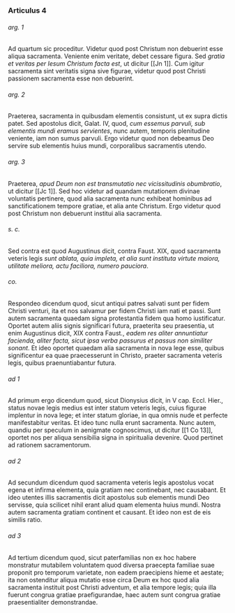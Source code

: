 ### Articulus 4

###### arg. 1
Ad quartum sic proceditur. Videtur quod post Christum non debuerint esse aliqua sacramenta. Veniente enim veritate, debet cessare figura. Sed *gratia et veritas per Iesum Christum facta est*, ut dicitur [[Jn 1]]. Cum igitur sacramenta sint veritatis signa sive figurae, videtur quod post Christi passionem sacramenta esse non debuerint.

###### arg. 2
Praeterea, sacramenta in quibusdam elementis consistunt, ut ex supra dictis patet. Sed apostolus dicit, Galat. IV, quod, *cum essemus parvuli, sub elementis mundi eramus servientes*, nunc autem, temporis plenitudine veniente, iam non sumus parvuli. Ergo videtur quod non debeamus Deo servire sub elementis huius mundi, corporalibus sacramentis utendo.

###### arg. 3
Praeterea, *apud Deum non est transmutatio nec vicissitudinis obumbratio*, ut dicitur [[Jc 1]]. Sed hoc videtur ad quandam mutationem divinae voluntatis pertinere, quod alia sacramenta nunc exhibeat hominibus ad sanctificationem tempore gratiae, et alia ante Christum. Ergo videtur quod post Christum non debuerunt institui alia sacramenta.

###### s. c.
Sed contra est quod Augustinus dicit, contra Faust. XIX, quod sacramenta veteris legis *sunt ablata, quia impleta, et alia sunt instituta virtute maiora, utilitate meliora, actu faciliora, numero pauciora*.

###### co.
Respondeo dicendum quod, sicut antiqui patres salvati sunt per fidem Christi venturi, ita et nos salvamur per fidem Christi iam nati et passi. Sunt autem sacramenta quaedam signa protestantia fidem qua homo iustificatur. Oportet autem aliis signis significari futura, praeterita seu praesentia, ut enim Augustinus dicit, XIX contra Faust., *eadem res aliter annuntiatur facienda, aliter facta, sicut ipsa verba passurus et passus non similiter sonant*. Et ideo oportet quaedam alia sacramenta in nova lege esse, quibus significentur ea quae praecesserunt in Christo, praeter sacramenta veteris legis, quibus praenuntiabantur futura.

###### ad 1
Ad primum ergo dicendum quod, sicut Dionysius dicit, in V cap. Eccl. Hier., status novae legis medius est inter statum veteris legis, cuius figurae implentur in nova lege; et inter statum gloriae, in qua omnis nude et perfecte manifestabitur veritas. Et ideo tunc nulla erunt sacramenta. Nunc autem, quandiu per speculum in aenigmate cognoscimus, ut dicitur [[1 Co 13]], oportet nos per aliqua sensibilia signa in spiritualia devenire. Quod pertinet ad rationem sacramentorum.

###### ad 2
Ad secundum dicendum quod sacramenta veteris legis apostolus vocat egena et infirma elementa, quia gratiam nec continebant, nec causabant. Et ideo utentes illis sacramentis dicit apostolus sub elementis mundi Deo servisse, quia scilicet nihil erant aliud quam elementa huius mundi. Nostra autem sacramenta gratiam continent et causant. Et ideo non est de eis similis ratio.

###### ad 3
Ad tertium dicendum quod, sicut paterfamilias non ex hoc habere monstratur mutabilem voluntatem quod diversa praecepta familiae suae proponit pro temporum varietate, non eadem praecipiens hieme et aestate; ita non ostenditur aliqua mutatio esse circa Deum ex hoc quod alia sacramenta instituit post Christi adventum, et alia tempore legis; quia illa fuerunt congrua gratiae praefigurandae, haec autem sunt congrua gratiae praesentialiter demonstrandae.

